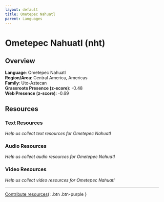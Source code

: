 ```yaml
---
layout: default
title: Ometepec Nahuatl
parent: Languages
---
```


# Ometepec Nahuatl (nht)

## Overview

**Language**: Ometepec Nahuatl  
**Region/Area**: Central America, Americas  
**Family**: Uto-Aztecan  
**Grassroots Presence (z-score)**: -0.48  
**Web Presence (z-score)**: -0.69  

## Resources

### Text Resources
*Help us collect text resources for Ometepec Nahuatl*

### Audio Resources
*Help us collect audio resources for Ometepec Nahuatl*

### Video Resources
*Help us collect video resources for Ometepec Nahuatl*

---

[Contribute resources](https://forms.office.com/e/1SfLJx3u1r){: .btn .btn-purple }
